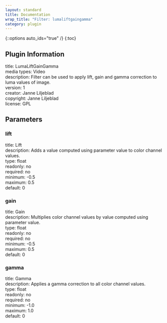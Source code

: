 ```yaml
---
layout: standard
title: Documentation
wrap_title: "Filter: lumaliftgaingamma"
category: plugin
---
```

{::options auto_ids="true" /}
{:toc}

## Plugin Information

title: LumaLiftGainGamma  
media types:
Video  
description: Filter can be used to apply lift, gain and gamma correction to luma values of image.  
version: 1  
creator: Janne Liljeblad  
copyright: Janne Liljeblad  
license: GPL  

## Parameters

### lift

title: Lift    
description:
Adds a value computed using parameter value to color channel values.  
type: float  
readonly: no  
required: no  
minimum: -0.5  
maximum: 0.5  
default: 0  

### gain

title: Gain    
description:
Multiplies color channel values by value computed using parameter value.  
type: float  
readonly: no  
required: no  
minimum: -0.5  
maximum: 0.5  
default: 0  

### gamma

title: Gamma    
description:
Applies a gamma correction to all color channel values.  
type: float  
readonly: no  
required: no  
minimum: -1.0  
maximum: 1.0  
default: 0  

